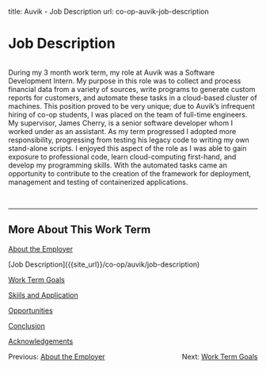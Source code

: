 title: Auvik - Job Description
url: co-op-auvik-job-description

<h1 class="u-lead center">Job Description</h1>

<img class="left-aligned" src="{{ url_for('static', filename='images/auvik/building.png') }}" alt="">

During my 3 month work term, my role at Auvik was a Software Development Intern.
My purpose in this role was to collect and process financial data from a variety of
sources, write programs to generate custom reports for customers, and automate
these tasks in a cloud-based cluster of machines. This position proved to be very unique;
due to Auvik’s infrequent hiring of co-op students, I was placed on the team of
full-time engineers. My supervisor, James Cherry, is a senior software developer
whom I worked under as an assistant. As my term progressed I adopted more responsibility,
progressing from testing his legacy code to writing my own stand-alone scripts.
I enjoyed this aspect of the role as I was able to gain exposure to professional code,
learn cloud-computing first-hand, and develop my programming skills. With the automated
tasks came an opportunity to contribute to the creation of the framework for deployment,
management and testing of containerized applications.

<br>
<hr>

<h2 class="u-sublead">More About This Work Term</h2>

[About the Employer]({{site_url}}/co-op/auvik/about-the-employer)

<span class='active'>
  [Job Description]({{site_url}}/co-op/auvik/job-description)
</span>

[Work Term Goals]({{site_url}}/co-op/auvik/work-term-goals)

[Skiils and Application]({{site_url}}/co-op/auvik/skills-and-application)

[Opportunities]({{site_url}}/co-op/auvik/opportunities)

[Conclusion]({{site_url}}/co-op/auvik/conclusion)

[Acknowledgements]({{site_url}}/co-op/auvik/acknowledgements)

<div style="float: left;">
  Previous: <a href="{{ site_url }}/co-op/auvik/about-the-employer">About the Employer</a>
</div>

<div style="float: right;">
  Next: <a href="{{ site_url }}/co-op/auvik/work-term-goals">Work Term Goals</a>
</div>
